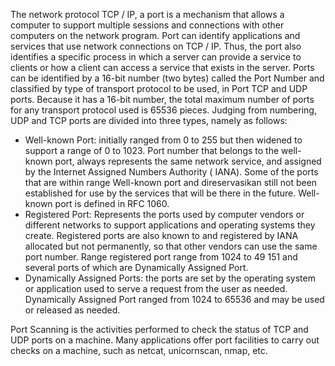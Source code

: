 The network protocol TCP / IP, a port is a mechanism that allows a computer to support multiple sessions and connections with other computers on the network program. Port can identify applications and services that use network connections on TCP / IP. Thus, the port also identifies a specific process in which a server can provide a service to clients or how a client can access a service that exists in the server. Ports can be identified by a 16-bit number (two bytes) called the Port Number and classified by type of transport protocol to be used, in Port TCP and UDP ports. Because it has a 16-bit number, the total maximum number of ports for any transport protocol used is 65536 pieces.
Judging from numbering, UDP and TCP ports are divided into three types, namely as follows:
- Well-known Port: initially ranged from 0 to 255 but then widened to support a range of 0 to 1023. Port number that belongs to the well-known port, always represents the same network service, and assigned by the Internet Assigned Numbers Authority ( IANA). Some of the ports that are within range Well-known port and direservasikan still not been established for use by the services that will be there in the future. Well-known port is defined in RFC 1060.
- Registered Port: Represents the ports used by computer vendors or different networks to support applications and operating systems they create. Registered ports are also known to and registered by IANA allocated but not permanently, so that other vendors can use the same port number. Range registered port range from 1024 to 49 151 and several ports of which are Dynamically Assigned Port.
- Dynamically Assigned Ports: the ports are set by the operating system or application used to serve a request from the user as needed. Dynamically Assigned Port ranged from 1024 to 65536 and may be used or released as needed.

Port Scanning is the activities performed to check the status of TCP and UDP ports on a machine. Many applications offer port facilities to carry out checks on a machine, such as netcat, unicornscan, nmap, etc.
